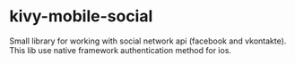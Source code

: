 # kivy-mobile-social
Small library for working with social network api (facebook and vkontakte). 
This lib use native framework authentication method for ios.
